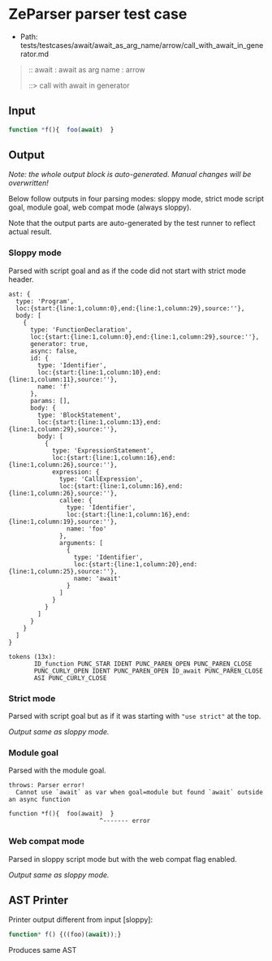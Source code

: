 # ZeParser parser test case

- Path: tests/testcases/await/await_as_arg_name/arrow/call_with_await_in_generator.md

> :: await : await as arg name : arrow
>
> ::> call with await in generator

## Input

`````js
function *f(){  foo(await)  }
`````

## Output

_Note: the whole output block is auto-generated. Manual changes will be overwritten!_

Below follow outputs in four parsing modes: sloppy mode, strict mode script goal, module goal, web compat mode (always sloppy).

Note that the output parts are auto-generated by the test runner to reflect actual result.

### Sloppy mode

Parsed with script goal and as if the code did not start with strict mode header.

`````
ast: {
  type: 'Program',
  loc:{start:{line:1,column:0},end:{line:1,column:29},source:''},
  body: [
    {
      type: 'FunctionDeclaration',
      loc:{start:{line:1,column:0},end:{line:1,column:29},source:''},
      generator: true,
      async: false,
      id: {
        type: 'Identifier',
        loc:{start:{line:1,column:10},end:{line:1,column:11},source:''},
        name: 'f'
      },
      params: [],
      body: {
        type: 'BlockStatement',
        loc:{start:{line:1,column:13},end:{line:1,column:29},source:''},
        body: [
          {
            type: 'ExpressionStatement',
            loc:{start:{line:1,column:16},end:{line:1,column:26},source:''},
            expression: {
              type: 'CallExpression',
              loc:{start:{line:1,column:16},end:{line:1,column:26},source:''},
              callee: {
                type: 'Identifier',
                loc:{start:{line:1,column:16},end:{line:1,column:19},source:''},
                name: 'foo'
              },
              arguments: [
                {
                  type: 'Identifier',
                  loc:{start:{line:1,column:20},end:{line:1,column:25},source:''},
                  name: 'await'
                }
              ]
            }
          }
        ]
      }
    }
  ]
}

tokens (13x):
       ID_function PUNC_STAR IDENT PUNC_PAREN_OPEN PUNC_PAREN_CLOSE
       PUNC_CURLY_OPEN IDENT PUNC_PAREN_OPEN ID_await PUNC_PAREN_CLOSE
       ASI PUNC_CURLY_CLOSE
`````

### Strict mode

Parsed with script goal but as if it was starting with `"use strict"` at the top.

_Output same as sloppy mode._

### Module goal

Parsed with the module goal.

`````
throws: Parser error!
  Cannot use `await` as var when goal=module but found `await` outside an async function

function *f(){  foo(await)  }
                         ^------- error
`````


### Web compat mode

Parsed in sloppy script mode but with the web compat flag enabled.

_Output same as sloppy mode._

## AST Printer

Printer output different from input [sloppy]:

````js
function* f() {((foo)(await));}
````

Produces same AST
